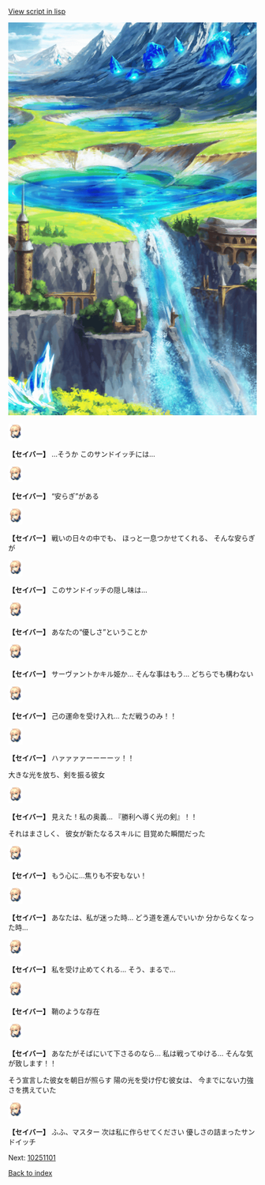 [View script in lisp](../scripts/10242103.txt)

![highland.png](../images/backgrounds/highland.png)

<img src="../images/units/102421.png" alt="102421.png" height="34"/>

**【セイバー】**
…そうか
このサンドイッチには…

<img src="../images/units/102421.png" alt="102421.png" height="34"/>

**【セイバー】**
“安らぎ”がある

<img src="../images/units/102421.png" alt="102421.png" height="34"/>

**【セイバー】**
戦いの日々の中でも、
ほっと一息つかせてくれる、
そんな安らぎが

<img src="../images/units/102421.png" alt="102421.png" height="34"/>

**【セイバー】**
このサンドイッチの隠し味は…

<img src="../images/units/102421.png" alt="102421.png" height="34"/>

**【セイバー】**
あなたの“優しさ”ということか

<img src="../images/units/102421.png" alt="102421.png" height="34"/>

**【セイバー】**
サーヴァントかキル姫か…
そんな事はもう…
どちらでも構わない

<img src="../images/units/102421.png" alt="102421.png" height="34"/>

**【セイバー】**
己の運命を受け入れ…
ただ戦うのみ！！

<img src="../images/units/102421.png" alt="102421.png" height="34"/>

**【セイバー】**
ハァァァァーーーーッ！！

大きな光を放ち、剣を振る彼女

<img src="../images/units/102421.png" alt="102421.png" height="34"/>

**【セイバー】**
見えた！私の奥義…
『勝利へ導く光の剣』！！

それはまさしく、
彼女が新たなるスキルに
目覚めた瞬間だった

<img src="../images/units/102421.png" alt="102421.png" height="34"/>

**【セイバー】**
もう心に…焦りも不安もない！

<img src="../images/units/102421.png" alt="102421.png" height="34"/>

**【セイバー】**
あなたは、私が迷った時…
どう道を進んでいいか
分からなくなった時…

<img src="../images/units/102421.png" alt="102421.png" height="34"/>

**【セイバー】**
私を受け止めてくれる…
そう、まるで…

<img src="../images/units/102421.png" alt="102421.png" height="34"/>

**【セイバー】**
鞘のような存在

<img src="../images/units/102421.png" alt="102421.png" height="34"/>

**【セイバー】**
あなたがそばにいて下さるのなら…
私は戦ってゆける…
そんな気が致します！！

そう宣言した彼女を朝日が照らす
陽の光を受け佇む彼女は、
今までにない力強さを携えていた

<img src="../images/units/102421.png" alt="102421.png" height="34"/>

**【セイバー】**
ふふ、マスター
次は私に作らせてください
優しさの詰まったサンドイッチ

Next: [10251101](10251101.md)

[Back to index](index.md)
